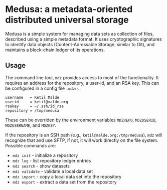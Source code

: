 # Medusa: a metadata-oriented distributed universal storage

Medusa is a simple system for managing data sets as collection of
files, described using a simple metadata format.  It uses
cryptographic signatures to identify data objects (Content-Adressable
Storage, similar to Git), and maintains a block-chain ledger of
its operations.

## Usage

The command line tool, `mdz` provides access to most of the
functionality. It requires an address for the repository, a user-id,
and an RSA key.  This can be configured in a config file `.mdzrc`:

    username   = Ketil Malde
    userid     = ketil@malde.org
    rsakey     = ~/.ssh/id_rsa
    repository = /tmp/medusa

These can be overriden by the environment variables `MDZREPO`,
`MDZUSERID`, `MDZUSERNAME`, and `MDZKEY`.

If the repository is an SSH path (e.g.,
`ketil@malde.org:/tmp/medusa`), `mdz` will recognize that and use
SFTP, if not, it will work directly on the file system.  Possible
commands are:

- `mdz init` - initialize a repository
- `mdz log` - list repository ledger entries
- `mdz search` - show datasets
- `mdz validate` - validate a local data set
- `mdz import` - copy a local data set into the repository
- `mdz export` - extract a data set from the repository

